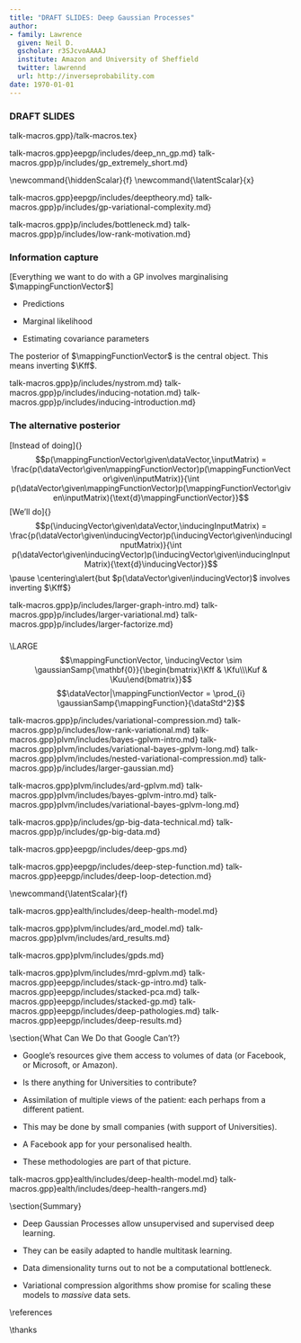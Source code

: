 ```yaml
---
title: "DRAFT SLIDES: Deep Gaussian Processes"
author:
- family: Lawrence
  given: Neil D.
  gscholar: r3SJcvoAAAAJ
  institute: Amazon and University of Sheffield
  twitter: lawrennd
  url: http://inverseprobability.com
date: 1970-01-01
---
```


### DRAFT SLIDES

talk-macros.gpp}/talk-macros.tex}

<!--Introduction-->

talk-macros.gpp}eepgp/includes/deep_nn_gp.md}
talk-macros.gpp}p/includes/gp_extremely_short.md}

\newcommand{\hiddenScalar}{f}
\newcommand{\latentScalar}{x}

<!--Deep Gaussian Process Models-->

talk-macros.gpp}eepgp/includes/deeptheory.md}
talk-macros.gpp}p/includes/gp-variational-complexity.md}

<!--Parametric Bottleneck-->

talk-macros.gpp}p/includes/bottleneck.md}
talk-macros.gpp}p/includes/low-rank-motivation.md}

### Information capture

[Everything we want to do with a GP involves marginalising
$\mappingFunctionVector$]

-   Predictions

-   Marginal likelihood

-   Estimating covariance parameters

The posterior of $\mappingFunctionVector$ is the central object. This
means inverting $\Kff$.

talk-macros.gpp}p/includes/nystrom.md}
talk-macros.gpp}p/includes/inducing-notation.md}
talk-macros.gpp}p/includes/inducing-introduction.md}

### The alternative posterior

[Instead of doing]{}
$$p(\mappingFunctionVector\given\dataVector,\inputMatrix) = \frac{p(\dataVector\given\mappingFunctionVector)p(\mappingFunctionVector\given\inputMatrix)}{\int p(\dataVector\given\mappingFunctionVector)p(\mappingFunctionVector\given\inputMatrix){\text{d}\mappingFunctionVector}}$$
[We’ll do]{}
$$p(\inducingVector\given\dataVector,\inducingInputMatrix) = \frac{p(\dataVector\given\inducingVector)p(\inducingVector\given\inducingInputMatrix)}{\int p(\dataVector\given\inducingVector)p(\inducingVector\given\inducingInputMatrix){\text{d}\inducingVector}}$$
\pause
\centering\alert{but $p(\dataVector\given\inducingVector)$ involves inverting $\Kff$}

<!--Flexible Parametric Approximation-->

talk-macros.gpp}p/includes/larger-graph-intro.md}
talk-macros.gpp}p/includes/larger-variational.md}
talk-macros.gpp}p/includes/larger-factorize.md}


###

\LARGE$$\mappingFunctionVector, \inducingVector \sim \gaussianSamp{\mathbf{0}}{\begin{bmatrix}\Kff & \Kfu\\\Kuf & \Kuu\end{bmatrix}}$$
$$\dataVector|\mappingFunctionVector = \prod_{i} \gaussianSamp{\mappingFunction}{\dataStd^2}$$

<!--Variational Compression-->

talk-macros.gpp}p/includes/variational-compression.md}
talk-macros.gpp}p/includes/low-rank-variational.md}
talk-macros.gpp}plvm/includes/bayes-gplvm-intro.md}
talk-macros.gpp}plvm/includes/variational-bayes-gplvm-long.md}
talk-macros.gpp}plvm/includes/nested-variational-compression.md}
talk-macros.gpp}p/includes/larger-gaussian.md}

<!--Bayesian GP-LVM-->


talk-macros.gpp}plvm/includes/ard-gplvm.md}
talk-macros.gpp}plvm/includes/bayes-gplvm-intro.md}
talk-macros.gpp}plvm/includes/variational-bayes-gplvm-long.md}

talk-macros.gpp}p/includes/gp-big-data-technical.md}
talk-macros.gpp}p/includes/gp-big-data.md}

talk-macros.gpp}eepgp/includes/deep-gps.md}

talk-macros.gpp}eepgp/includes/deep-step-function.md}
talk-macros.gpp}eepgp/includes/deep-loop-detection.md}

\newcommand{\latentScalar}{f}

talk-macros.gpp}ealth/includes/deep-health-model.md}


<!--Conclusions-->

talk-macros.gpp}plvm/includes/ard_model.md}
talk-macros.gpp}plvm/includes/ard_results.md}

<!--Gaussian Process Dynamical Systems-->

talk-macros.gpp}plvm/includes/gpds.md}

<!--Shared GP-LVM-->

talk-macros.gpp}plvm/includes/mrd-gplvm.md}
talk-macros.gpp}eepgp/includes/stack-gp-intro.md}
talk-macros.gpp}eepgp/includes/stacked-pca.md}
talk-macros.gpp}eepgp/includes/stacked-gp.md}
talk-macros.gpp}eepgp/includes/deep-pathologies.md}
talk-macros.gpp}eepgp/includes/deep-results.md}

\section{What Can We Do that Google Can’t?}

-   Google’s resources give them access to volumes of data (or Facebook,
    or Microsoft, or Amazon).

-   Is there anything for Universities to contribute?

-   Assimilation of multiple views of the patient: each perhaps from a
    different patient.

-   This may be done by small companies (with support of Universities).

-   A Facebook app for your personalised health.

-   These methodologies are part of that picture.

talk-macros.gpp}ealth/includes/deep-health-model.md}
talk-macros.gpp}ealth/includes/deep-health-rangers.md}

\section{Summary}

-   Deep Gaussian Processes allow unsupervised and supervised deep
    learning.

-   They can be easily adapted to handle multitask learning.

-   Data dimensionality turns out to not be a computational bottleneck.

-   Variational compression algorithms show promise for scaling these
    models to *massive* data sets.

\references


\thanks
